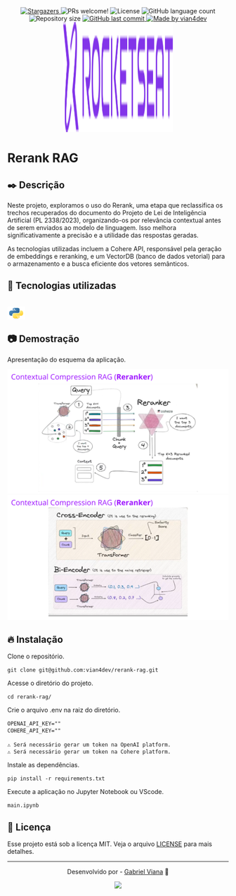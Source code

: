 <div align="center">
  <a href="https://github.com/vian4dev/rerank-rag/stargazers">
    <img alt="Stargazers" src="https://img.shields.io/github/stars/vian4dev/rerank-rag?style=social">
  </a>
  
  <img alt="PRs welcome!" src="https://img.shields.io/static/v1?label=PRs&message=welcome&color=7159c1&labelColor=000000" />
  <img alt="License" src="https://img.shields.io/static/v1?label=license&message=MIT&color=7159c1&labelColor=000000">
  <img alt="GitHub language count" src="https://img.shields.io/github/languages/count/vian4dev/rerank-rag?color=%2304D361">
  <img alt="Repository size" src="https://img.shields.io/github/repo-size/vian4dev/rerank-rag">
	
  <a href="https://github.com/vian4dev/rerank-rag/commits/master">
    <img alt="GitHub last commit" src="https://img.shields.io/github/last-commit/vian4dev/rerank-rag">
  </a>
  
  <a href="https://www.linkedin.com/in/vianadev/">
    <img alt="Made by vian4dev" src="https://img.shields.io/badge/made%20by-vian4dev-%2304D361">
  </a>
</div>

<div align="center">
  <img src="https://raw.githubusercontent.com/vian4dev/vian4dev/bfae0da7d97ab8f10a008d3fdea6f2e2181fa3ca/.github/rocketseat.svg" width="250" height="250" alt="Rocketseat">
</div>

# Rerank RAG

## ✒️ Descrição
Neste projeto, exploramos o uso do Rerank, uma etapa que reclassifica os trechos recuperados do documento do Projeto de Lei de Inteligência Artificial (PL 2338/2023), organizando-os por relevância contextual antes de serem enviados ao modelo de linguagem. Isso melhora significativamente a precisão e a utilidade das respostas geradas.

As tecnologias utilizadas incluem a Cohere API, responsável pela geração de embeddings e reranking, e um VectorDB (banco de dados vetorial) para o armazenamento e a busca eficiente dos vetores semânticos.

## 🚀 Tecnologias utilizadas
<div style="display: inline_block"><br>
  <img align="center" alt="img-html" height="30" width="40" src="https://raw.githubusercontent.com/devicons/devicon/master/icons/python/python-original.svg">
</div>

## 📷 Demostração
Apresentação do esquema da aplicação.
<div align="center">
  <img src="./.github/arquitetura-rerank-rag-01.png" alt="arquitetura-rerank-rag" />
  <img src="./.github/arquitetura-rerank-rag-02.png" alt="arquitetura-rerank-rag" />
</div>

## 🔥 Instalação
Clone o repositório.
~~~
git clone git@github.com:vian4dev/rerank-rag.git
~~~
Acesse o diretório do projeto.
~~~
cd rerank-rag/
~~~
Crie o arquivo .env na raiz do diretório.
~~~
OPENAI_API_KEY=""
COHERE_API_KEY=""

⚠️ Será necessário gerar um token na OpenAI platform.
⚠️ Será necessário gerar um token na Cohere platform.
~~~
Instale as dependências.
~~~
pip install -r requirements.txt
~~~
Execute a aplicação no Jupyter Notebook ou VScode.
~~~
main.ipynb
~~~

## 📝 Licença
Esse projeto está sob a licença MIT. Veja o arquivo [LICENSE](LICENSE) para mais detalhes.

---
<div align="center"> 
 <p>Desenvolvido por - <a href="https://github.com/vian4dev">Gabriel Viana</a> 🤖</p>
 
 <a href="https://www.linkedin.com/in/vianadev" target="_blank"><img src="https://img.shields.io/badge/-LinkedIn-%230077B5?style=for-the-badge&logo=linkedin&logoColor=white" target="_blank"></a> 
</div>
